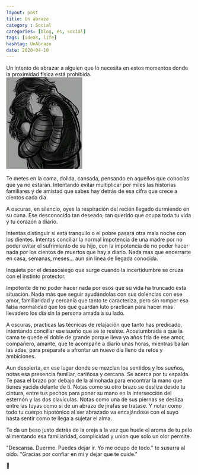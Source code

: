 ```yaml
---
layout: post
title: Un abrazo
category : Social
categories: [blog, es, social]
tags: [ideas, life]
hashtag: UnAbrazo
date: 2020-04-10
---
```


Un intento de abrazar a alguien que lo necesita en estos momentos donde la proximidad física está prohibida.  
![Un Abrazo](/images/unabrazo-0.jpeg)

Te metes en la cama, dolida, cansada, pensando en aquellos que conocías que ya no estarán. Intentando evitar multiplicar por miles las historias familiares y de amistad que sabes hay detrás de esa cifra que crece a cientos cada dia.

A oscuras, en silencio, oyes la respiración del recién llegado durmiendo en su cuna. Ese desconocido tan deseado, tan querido que ocupa toda tu vida y tu corazón a diario.

Intentas distinguir si está tranquilo o el pobre pasará otra mala noche con los dientes. Intentas conciliar la normal impotencia de una madre por no poder evitar el sufrimiento de su hijo, con la impotencia de no poder hacer nada por los cientos de muertos que hay a diario. Nada mas que encerrarte en casa, semanas, meses... aun sin linea de llegada conocida.

Inquieta por el desasosiego que surge cuando la incertidumbre se cruza con el instinto protector.

Impotente de no poder hacer nada por esos que su vida ha truncado esta situación. Nada más que seguir ayudándolas con sus dolencias con ese amor, familiaridad y cercanía que tanto te caracteriza, pero sin romper esa falsa normalidad que los que guardan luto practican para hacer más llevadero los día sin la persona amada a su lado.

A oscuras, practicas las técnicas de relajación que tanto has predicado, intentando conciliar ese sueño que se te resiste. Acostumbrada a que la cama te quede el doble de grande porque lleva ya años fría de ese amor, compañero, amante, que te acompañe a diario unas horas, mientras bailan las adas, para preparate a afrontar un nuevo día lleno de retos y ambiciones.

Aun despierta, en ese lugar donde se mezclan los sentidos y los sueños, notas esa presencia familiar, cariñosa y cercana. Se acerca por tu espalda. Te pasa el brazo por debajo de la almohada para encontrar la mano que tienes yacida delante de ti. Notas como su otro brazo se desliza desde tu cintura, entre tus pechos para poner su mano en la intersección del esternón y las dos clavículas. Notas como una de sus piernas se desliza entre las tuyas como si de un abrazo de jirafas se tratase. Y notar como todo tu cuerpo hipotónico al ser abrazado va encajándose con el suyo hasta sentir como te llega a sujetar el alma.

Te da un beso justo detrás de la oreja a la vez que huele el aroma de tu pelo alimentando esa familiaridad, complicidad y union que solo un olor permite.

"Descansa. Duerme. Puedes dejar ir. Yo me ocupo de todo." te susurra al oído.
"Gracias por confiar en mi y dejar que te cuide."

🌹
